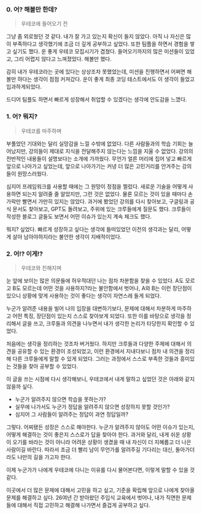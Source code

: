 ### 0. 어? 해볼만 한데?

> 우테코에 들어오기 전
> 

그냥 좀 외로웠던 것 같다. 내가 잘 가고 있는지 확신이 들지 않았다. 아직 나 자신은 많이 부족하다고 생각했기에 조금 더 깊게 공부하고 싶었다. 또한 팀플을 하면서 경험을 쌓고 싶기도 했다. 운 좋게 우테코 모집시기가 겹쳤다. 들어오기까지의 많은 미션들이 있었고, 그리 어렵지 않다고 느껴졌었다. 해볼만 했다.

감히 내가 우테코라는 곳에 있다는 상상조차 못했었는데, 미션을 진행하면서 어쩌면 해볼만 하다는 생각이 점점 커져갔다. 운이 좋게 최종 코딩 테스트에서도 이 생각이 들었고 입과하게되었다.

드디어 팀플도 하면서 빠르게 성장해서 취업할 수 있겠다는 생각에 안도감을 느꼈다.

### 1. 어? 뭐지?

> 우테코를 마주하며
> 

부풀었던 기대와는 달리 실망감을 느낄 수밖에 없었다. 다른 사람들과의 학습 기회는 늘어났지만, 강의들이 제대로 지식을 전달해주지 않는다는 느낌을 지울 수 없었다. 강의의 전반적인 내용들이 설명보다는 소개에 가까웠다. 무언가 얼른 머리에 집어 넣고 빠르게 앞으로 나아가고 싶었는데, 앞으로 나아가기는 커녕 더 많은 고민거리를 안겨주는 강의들이 원망스러웠다.

심지어 프레임워크를 사용할 때에는 그 원망이 정점을 찔렀다. 새로운 기술을 어떻게 사용하면 되는지 알려줄 줄 알았지만, 그런 것은 없었다. 물론 모르는 것이 있을 때마다 손가락만 빨면서 가만히 있지는 않았다. 과거에 봤었던 강의를 다시 찾아보고, 구글링과 공식 문서도 찾아보고, GPT도 돌려보고, 주위에 있는 크루들에게 질문도 했다. 크루들이 작성한 블로그 글들도 보면서 어떤 이슈가 있는지 계속 체크도 했다.

뭐지? 싶었다. 빠르게 성장하고 싶다는 생각에 들떠있었던 이전의 생각과는 달리, 어떻게 살아 남아야하지라는 불안한 생각이 지배적이었다.

### 2. 어!? 이게!?

> 우테코와 친해지며
> 

눈 앞에 보이는 많은 의문들에 허우적대던 나는 점차 차분함을 찾을 수 있었다. A도 모르고 B도 모르는데 어떤 것을 사용하지?라는 불안함에서 벗어나, A와 B는 이런 장단점이 있으니 상황에 맞게 사용하는 것이 좋다는 생각이 자연스레 들게 되었다.

누군가 알려준 내용을 빌어 나의 입장을 대변하기보다, 문제에 대해서 차분하게 마주하고 어떤 특징, 장단점이 있는지 스스로 찾아보게 되었다. 또한 이를 바탕으로 생각을 정리해서 글을 쓰고, 크루들과 의견을 나누면서 내가 생각한 논리가 타당한지 확인할 수 있었다.

처음에는 생각을 정리하는 것조차 버거웠다. 하지만 크루들과 다양한 주제에 대해서 의견을 공유할 수 있는 환경이 조성되었고, 이런 환경에서 지내다보니 점차 내 의견을 정리해 다른 크루들에게 말할 수 있게 되었다. 그러는 과정에서 스스로 부족한 것들과 흥미있는 것들을 찾아 공부할 수 있었다.

이 글을 쓰는 시점에 다시 생각해보니, 우테코에서 내게 말하고 싶었던 것은 아래와 같지 않을까 싶다.

- 누군가 알려주지 않으면 학습을 못하는가?
- 실무에 나가서도 누군가 정답을 알려주지 않으면 성장하지 못할 것인가?
- 심지어 그 사람들이 알려주는 정답이 과연 정답일까?

그렇다. 어찌됐든 성장은 스스로 해야한다. 누군가 알려주지 않아도 어떤 이슈가 있는지, 어떻게 해결하는 것이 좋은지 스스로가 답을 찾아야 한다. 과거와 달리, 내게 쉬운 상황이 오기를 바라는 것이 아니라 어려운 상황이 생겼을 때 내 자신이 더 지혜롭고 더 나은 사람이길 바란다. 따라서 조금 더 빨리 남이 무언가를 알려주길 기다리는 대신, 돌아가더라도 나만의 길을 가고자 한다.

이제 누군가가 나에게 우테코에 다니는 이유를 다시 물어본다면, 이렇게 말할 수 있을 것 같다.

이곳에서 더 많은 문제에 대해서 고민을 하고 싶고, 기준을 확립해 앞으로 나에게 찾아올 문제를 해결하고 싶다. 26여년 간 받아왔던 주입식 교육에서 벗어나, 내가 직면한 문제들에 대해서 직접 고민하고 해결해 나가면서 즐겁게 공부하고 싶다.
